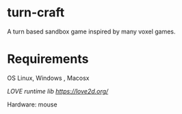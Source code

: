 # turn-craft
A turn based sandbox game inspired by many voxel games.

# Requirements
OS Linux, Windows , Macosx

*LOVE runtime lib https://love2d.org/*

Hardware: mouse

